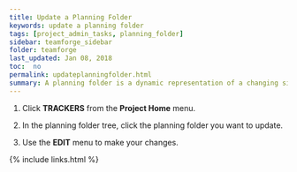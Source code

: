 ```yaml
---
title: Update a Planning Folder
keywords: update a planning folder
tags: [project_admin_tasks, planning_folder]
sidebar: teamforge_sidebar
folder: teamforge
last_updated: Jan 08, 2018
toc:  no
permalink: updateplanningfolder.html
summary: A planning folder is a dynamic representation of a changing situation. From time to time, you'll want to update its name, description and other parameters to reflect changes in the underlying work.
---
```


1. Click **TRACKERS** from the **Project Home** menu.

2. In the planning folder tree, click the planning folder you want to update.

3. Use the **EDIT** menu to make your changes.


{% include links.html %}